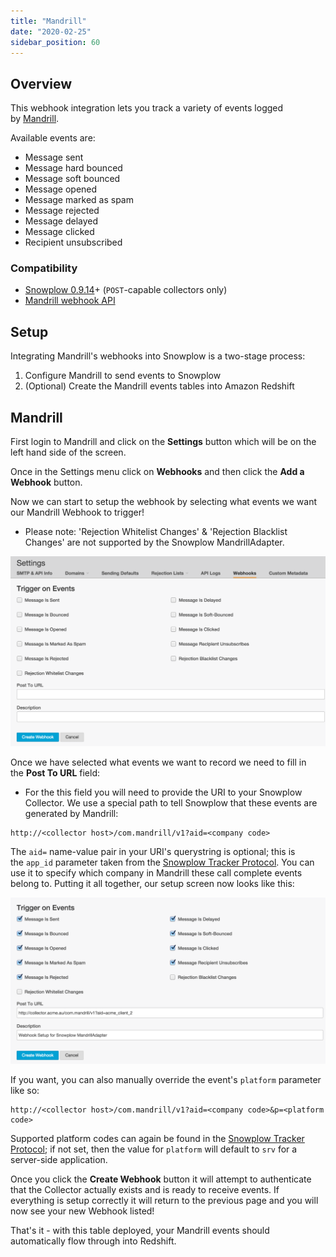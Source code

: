 ```yaml
---
title: "Mandrill"
date: "2020-02-25"
sidebar_position: 60
---
```


## Overview

This webhook integration lets you track a variety of events logged by [Mandrill](https://mandrill.com/).

Available events are:

- Message sent
- Message hard bounced
- Message soft bounced
- Message opened
- Message marked as spam
- Message rejected
- Message delayed
- Message clicked
- Recipient unsubscribed

### Compatibility

- [Snowplow 0.9.14](https://github.com/snowplow/snowplow/releases/tag/0.9.14)\+ (`POST`\-capable collectors only)
- [Mandrill webhook API](http://help.mandrill.com/entries/21738186-Introduction-to-Webhooks)

## Setup

Integrating Mandrill's webhooks into Snowplow is a two-stage process:

1. Configure Mandrill to send events to Snowplow
2. (Optional) Create the Mandrill events tables into Amazon Redshift

## Mandrill

First login to Mandrill and click on the **Settings** button which will be on the left hand side of the screen.

Once in the Settings menu click on **Webhooks** and then click the **Add a Webhook** button.

Now we can start to setup the webhook by selecting what events we want our Mandrill Webhook to trigger!

- Please note: 'Rejection Whitelist Changes' & 'Rejection Blacklist Changes' are not supported by the Snowplow MandrillAdapter.

![](images/mandrill-1.png)

Once we have selected what events we want to record we need to fill in the **Post To URL** field:

- For the this field you will need to provide the URI to your Snowplow Collector. We use a special path to tell Snowplow that these events are generated by Mandrill:

```markup
http://<collector host>/com.mandrill/v1?aid=<company code>
```

The `aid=` name-value pair in your URI's querystring is optional; this is the `app_id` parameter taken from the [Snowplow Tracker Protocol](/docs/events/index.md). You can use it to specify which company in Mandrill these call complete events belong to. Putting it all together, our setup screen now looks like this:

![](images/mandrill-2.png)

If you want, you can also manually override the event's `platform` parameter like so:

```markup
http://<collector host>/com.mandrill/v1?aid=<company code>&p=<platform code>
```

Supported platform codes can again be found in the [Snowplow Tracker Protocol](/docs/events/index.md); if not set, then the value for `platform` will default to `srv` for a server-side application.

Once you click the **Create Webhook** button it will attempt to authenticate that the Collector actually exists and is ready to receive events. If everything is setup correctly it will return to the previous page and you will now see your new Webhook listed!

That's it - with this table deployed, your Mandrill events should automatically flow through into Redshift.
